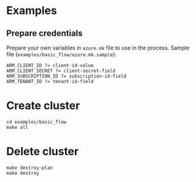 # Examples

## Prepare credentials

Prepare your own variables in `azure.mk` file to use in the process.
Sample file (`examples/basic_flow/azure.mk.sample`):

```shell
ARM_CLIENT_ID ?= client-id-value
ARM_CLIENT_SECRET ?= client-secret-field
ARM_SUBSCRIPTION_ID ?= subscription-id-field
ARM_TENANT_ID ?= tenant-id-field
```

# Create cluster

```shell
cd examples/basic_flow
make all
```

# Delete cluster

```shell
make destroy-plan
make destroy
```
